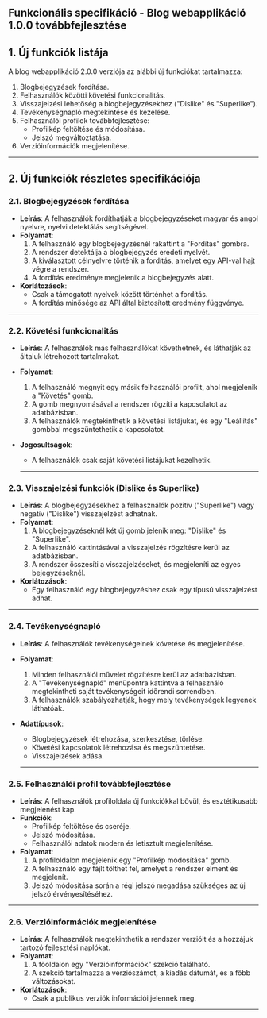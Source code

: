 ## Funkcionális specifikáció - Blog webapplikáció 1.0.0 továbbfejlesztése

## 1. Új funkciók listája
A blog webapplikáció 2.0.0 verziója az alábbi új funkciókat tartalmazza:

1. Blogbejegyzések fordítása.
2. Felhasználók közötti követési funkcionalitás.
3. Visszajelzési lehetőség a blogbejegyzésekhez ("Dislike" és "Superlike").
4. Tevékenységnapló megtekintése és kezelése.
5. Felhasználói profilok továbbfejlesztése:
   - Profilkép feltöltése és módosítása.
   - Jelszó megváltoztatása.
6. Verzióinformációk megjelenítése.

---

## 2. Új funkciók részletes specifikációja

### 2.1. Blogbejegyzések fordítása
- **Leírás**: A felhasználók fordíthatják a blogbejegyzéseket magyar és angol nyelvre, nyelvi detektálás segítségével.
- **Folyamat**:
  1. A felhasználó egy blogbejegyzésnél rákattint a "Fordítás" gombra.
  2. A rendszer detektálja a blogbejegyzés eredeti nyelvét.
  3. A kiválasztott célnyelvre történik a fordítás, amelyet egy API-val hajt végre a rendszer.
  4. A fordítás eredménye megjelenik a blogbejegyzés alatt.
- **Korlátozások**:
  - Csak a támogatott nyelvek között történhet a fordítás.
  - A fordítás minősége az API által biztosított eredmény függvénye.

---

### 2.2. Követési funkcionalitás
- **Leírás**: A felhasználók más felhasználókat követhetnek, és láthatják az általuk létrehozott tartalmakat.
- **Folyamat**:
  1. A felhasználó megnyit egy másik felhasználói profilt, ahol megjelenik a "Követés" gomb.
  2. A gomb megnyomásával a rendszer rögzíti a kapcsolatot az adatbázisban.
  3. A felhasználók megtekinthetik a követési listájukat, és egy "Leállítás" gombbal megszüntethetik a kapcsolatot.
- **Jogosultságok**:
  - A felhasználók csak saját követési listájukat kezelhetik.
  
  ---

### 2.3. Visszajelzési funkciók (Dislike és Superlike)
- **Leírás**: A blogbejegyzésekhez a felhasználók pozitív ("Superlike") vagy negatív ("Dislike") visszajelzést adhatnak.
- **Folyamat**:
  1. A blogbejegyzéseknél két új gomb jelenik meg: "Dislike" és "Superlike".
  2. A felhasználó kattintásával a visszajelzés rögzítésre kerül az adatbázisban.
  3. A rendszer összesíti a visszajelzéseket, és megjeleníti az egyes bejegyzéseknél.
- **Korlátozások**:
  - Egy felhasználó egy blogbejegyzéshez csak egy típusú visszajelzést adhat.

---

### 2.4. Tevékenységnapló
- **Leírás**: A felhasználók tevékenységeinek követése és megjelenítése.
- **Folyamat**:
  1. Minden felhasználói művelet rögzítésre kerül az adatbázisban.
  2. A "Tevékenységnapló" menüpontra kattintva a felhasználó megtekintheti saját tevékenységeit időrendi sorrendben.
  3. A felhasználók szabályozhatják, hogy mely tevékenységek legyenek láthatóak.
- **Adattípusok**:
  - Blogbejegyzések létrehozása, szerkesztése, törlése.
  - Követési kapcsolatok létrehozása és megszüntetése.
  - Visszajelzések adása.
  
  ---

### 2.5. Felhasználói profil továbbfejlesztése
- **Leírás**: A felhasználók profiloldala új funkciókkal bővül, és esztétikusabb megjelenést kap.
- **Funkciók**:
  - Profilkép feltöltése és cseréje.
  - Jelszó módosítása.
  - Felhasználói adatok modern és letisztult megjelenítése.
- **Folyamat**:
  1. A profiloldalon megjelenik egy "Profilkép módosítása" gomb.
  2. A felhasználó egy fájlt tölthet fel, amelyet a rendszer elment és megjelenít.
  3. Jelszó módosítása során a régi jelszó megadása szükséges az új jelszó érvényesítéséhez.

---

### 2.6. Verzióinformációk megjelenítése
- **Leírás**: A felhasználók megtekinthetik a rendszer verzióit és a hozzájuk tartozó fejlesztési naplókat.
- **Folyamat**:
  1. A főoldalon egy "Verzióinformációk" szekció található.
  2. A szekció tartalmazza a verziószámot, a kiadás dátumát, és a főbb változásokat.
- **Korlátozások**:
  - Csak a publikus verziók információi jelennek meg.

---